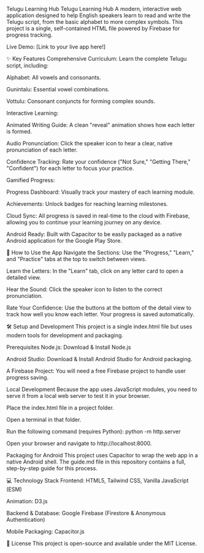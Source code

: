 Telugu Learning Hub Telugu Learning Hub
A modern, interactive web application designed to help English speakers learn to read and write the Telugu script, from the basic alphabet to more complex symbols. This project is a single, self-contained HTML file powered by Firebase for progress tracking.

Live Demo: [Link to your live app here!]

✨ Key Features
Comprehensive Curriculum: Learn the complete Telugu script, including:

Alphabet: All vowels and consonants.

Gunintalu: Essential vowel combinations.

Vottulu: Consonant conjuncts for forming complex sounds.

Interactive Learning:

Animated Writing Guide: A clean "reveal" animation shows how each letter is formed.

Audio Pronunciation: Click the speaker icon to hear a clear, native pronunciation of each letter.

Confidence Tracking: Rate your confidence ("Not Sure," "Getting There," "Confident") for each letter to focus your practice.

Gamified Progress:

Progress Dashboard: Visually track your mastery of each learning module.

Achievements: Unlock badges for reaching learning milestones.

Cloud Sync: All progress is saved in real-time to the cloud with Firebase, allowing you to continue your learning journey on any device.

Android Ready: Built with Capacitor to be easily packaged as a native Android application for the Google Play Store.

🚀 How to Use the App
Navigate the Sections: Use the "Progress," "Learn," and "Practice" tabs at the top to switch between views.

Learn the Letters: In the "Learn" tab, click on any letter card to open a detailed view.

Hear the Sound: Click the speaker icon to listen to the correct pronunciation.

Rate Your Confidence: Use the buttons at the bottom of the detail view to track how well you know each letter. Your progress is saved automatically.

🛠️ Setup and Development
This project is a single index.html file but uses modern tools for development and packaging.

Prerequisites
Node.js: Download & Install Node.js

Android Studio: Download & Install Android Studio for Android packaging.

A Firebase Project: You will need a free Firebase project to handle user progress saving.

Local Development
Because the app uses JavaScript modules, you need to serve it from a local web server to test it in your browser.

Place the index.html file in a project folder.

Open a terminal in that folder.

Run the following command (requires Python): python -m http.server

Open your browser and navigate to http://localhost:8000.

Packaging for Android
This project uses Capacitor to wrap the web app in a native Android shell. The guide.md file in this repository contains a full, step-by-step guide for this process.

💻 Technology Stack
Frontend: HTML5, Tailwind CSS, Vanilla JavaScript (ESM)

Animation: D3.js

Backend & Database: Google Firebase (Firestore & Anonymous Authentication)

Mobile Packaging: Capacitor.js

📄 License
This project is open-source and available under the MIT License.
